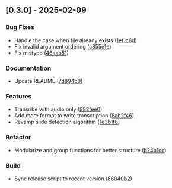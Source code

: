 ## [0.3.0] - 2025-02-09

### Bug Fixes

- Handle the case when file already exists ([1ef1c6d](https://github.com/vince-test-org/changelog-generator-example/commit/1ef1c6d1fde56f8bc7ddbb075ed437c2821aa9d3))
- Fix invalid argument ordering ([c855e1e](https://github.com/vince-test-org/changelog-generator-example/commit/c855e1e12d30d3a6d6f5a4ba52f3837789c3a617))
- Fix mistypo ([46aab51](https://github.com/vince-test-org/changelog-generator-example/commit/46aab5140d31ea93d686557a611e67f3dbed6a1a))

### Documentation

- Update README ([7d894b0](https://github.com/vince-test-org/changelog-generator-example/commit/7d894b0508fa930f2b4eeaa86f42cb36bdbcdbef))

### Features

- Transribe with audio only ([982fee0](https://github.com/vince-test-org/changelog-generator-example/commit/982fee07fba50b0f027358e9028a4bb321845f76))
- Add more format to write transcription ([8ab2f46](https://github.com/vince-test-org/changelog-generator-example/commit/8ab2f468f572757fd0b29f66d0d451ff8df9627f))
- Revamp slide detection algorithm ([1e3b1f8](https://github.com/vince-test-org/changelog-generator-example/commit/1e3b1f8f6c23c5c133e7c234df09b8b3b20562f0))

### Refactor

- Modularize and group functions for better structure ([b24b1cc](https://github.com/vince-test-org/changelog-generator-example/commit/b24b1cc4fc83e653b680fd2e03e1acfc7a6e635b))

### Build

- Sync release script to recent version ([86040b2](https://github.com/vince-test-org/changelog-generator-example/commit/86040b23441b4d23037511ab3a50971e6cfe95c7))

<!-- generated by git-cliff -->
